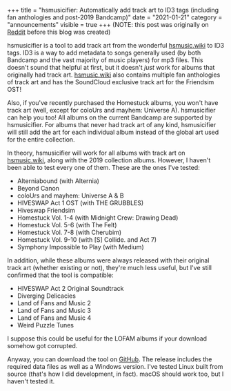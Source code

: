 +++
title = "hsmusicifier: Automatically add track art to ID3 tags (including fan anthologies and post-2019 Bandcamp)"
date = "2021-01-21"
category = "announcements"
visible = true
+++
(NOTE: this post was originally on [Reddit](https://old.reddit.com/r/homestuck/comments/l2ekhj/hsmusicifier_automatically_add_track_art_to_id3/) before this blog was created)

hsmusicifier is a tool to add track art from the wonderful [hsmusic.wiki](https://hsmusic.wiki) to ID3 tags. ID3 is a way to add metadata to songs generally used (by both Bandcamp and the vast majority of music players) for mp3 files. This doesn't sound that helpful at first, but it doesn't *just* work for albums that originally had track art. [hsmusic.wiki](https://hsmusic.wiki) also contains multiple fan anthologies of track art and has the SoundCloud exclusive track art for the Friendsim OST!

Also, if you've recently purchased the Homestuck albums, you won't have track art (well, except for coloUrs and mayhem: Universe A). hsmusicifier can help you too! All albums on the current Bandcamp are supported by hsmusicifier. For albums that never had track art of any kind, hsmusicifier will still add the art for each individual album instead of the global art used for the entire collection.

In theory, hsmusicifier will work for all albums with track art on [hsmusic.wiki](https://hsmusic.wiki), along with the 2019 collection albums. However, I haven't been able to test every one of them. These are the ones I've tested:

* Alterniabound (with Alternia)
* Beyond Canon
* coloUrs and mayhem: Universe A & B
* HIVESWAP Act 1 OST (with THE GRUBBLES)
* Hiveswap Friendsim
* Homestuck Vol. 1-4 (with Midnight Crew: Drawing Dead)
* Homestuck Vol. 5-6 (with The Felt)
* Homestuck Vol. 7-8 (with Cherubim)
* Homestuck Vol. 9-10 (with \[S] Collide. and Act 7)
* Symphony Impossible to Play (with Medium)

In addition, while these albums were always released with their original track art (whether existing or not), they're much less useful, but I've still confirmed that the tool is compatible:

* HIVESWAP Act 2 Original Soundtrack
* Diverging Delicacies
* Land of Fans and Music 2
* Land of Fans and Music 3
* Land of Fans and Music 4
* Weird Puzzle Tunes

I suppose this could be useful for the LOFAM albums if your download somehow got corrupted.

Anyway, you can download the tool on [GitHub](https://github.com/leo60228/hsmusicifier/releases/latest). The release includes the required data files as well as a Windows version. I've tested Linux built from source (that's how I did development, in fact). macOS should work too, but I haven't tested it.